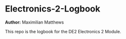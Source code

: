 # Electronics-2-Logbook

**Author:** Maximilian Matthews

This repo is the logbook for the DE2 Electronics 2 Module.
